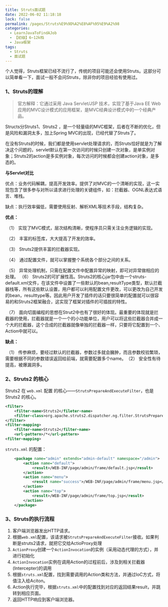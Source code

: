 ```yaml
---
title: Struts面试题
date: 2022-06-02 11:18:18
lock: false
permalink: /pages/Struts%E9%9D%A2%E8%AF%95%E9%A2%98
categories: 
  - LearnJavaToFindAJob
  - 【初级】6~12k档
  - Java框架
tags: 
  - Struts
  - 面试题
---
```

个人觉得，Struts框架已经不流行了，传统的项目可能还会使用Struts。这部分可以简单看一下，面试一般不会问Struts，除非你的项目经验有使用过。

### 1、Struts的理解

> 官方解释：它通过采用 Java Servlet/JSP 技术，实现了基于Java EE Web应用的MVC设计模式的应用框架，是MVC经典设计模式中的一个经典产品。

Structs分Struts1、Struts2 ，是一个轻量级的MVC框架，后者在不断的优化，但是风险和漏洞太多，加上Spring MVC的出现，已经代替了Struts了。



在没有Struts的时候，我们都是使用servlet处理请求的，而Struts恰好就是为了解决这个问题的，servlet默认在第一次访问的时候只创建一次对象，是单实例对象；Struts2的action是多实例对象，每次访问的时候都会创建action对象，是多态的。



**与Servlet对比**

优点：业务代码解耦，提高开发效率。提供了对MVC的一个清晰的实现，这一实现包含了很多参与对所以请求进行处理的关键组件，如：拦截器、OGNL表达式语言、堆栈。

缺点：执行效率偏低，需要使用反射、解析XML等技术手段，结构复杂。



**优点：**

​	（1） 实现了MVC模式，层次结构清晰，使程序员只需关注业务逻辑的实现。

​    （2） 丰富的标签库，大大提高了开发的效率。

​    （3） Struts2提供丰富的拦截器实现。

​    （4） 通过配置文件，就可以掌握整个系统各个部分之间的关系。

​    （5） 异常处理机制，只需在配置文件中配置异常的映射，即可对异常做相应的处理。
​    （6） Struts2的可扩展性高。Struts2的核心jar包中由一个struts-default.xml文件，在该文件中设置了一些默认的bean,resultType类型，默认拦截器栈等，所有这些默认设置，用户都可以利用配置文件更改，可以更改为自己开发的bean，resulttype等。因此用户开发了插件的话只要很简单的配置就可以很容易的和Struts2框架融合，这实现了框架对插件的可插拔的特性。

​    （7） 面向切面编程的思想在Strut2中也有了很好的体现。最重要的体现就是拦截器的使用，拦截器就是一个一个的小功能单位，用户可以将这些拦截器合并成一个大的拦截器，这个合成的拦截器就像单独的拦截器一样，只要将它配置到一个、Action中就可以。



**缺点：**

​    （1） 传参麻烦，要经过默认的拦截器，参数过多就会臃肿，而且参数校验繁琐，需要根据不同的参数错误返回给前端，就需要配置多个name。
​    （2） 安全性有待提高，被爆漏洞多。



### 2、Struts2 的核心

Struts2 在 `web.xml` 配置 的核心——`StrutsPrepareAndExecuteFilter`，也是Struts2 的核心。

```xml
<filter>
    <filter-name>Struts2</fileter-name>
    <filter-class>org.apache.struts2.dispatcher.ng.filter.StrutsPrepareAndExecuteFilter</filter-class>
</filter>
<filter-mapping>
    <filter-name>Struts2</filter-name>
    <url-pattern>/*</url-pattern>
<filter-mapping>
```



`struts.xml` 的配置：

```xml
	<package name="admin" extends="admin-default" namespace="/admin">
		<action name="default">
			<result>/WEB-INF/page/admin/frame/default.jsp</result>
		</action>
		<action name="menu">
			<result name="success">/WEB-INF/page/admin/frame/menu.jsp</result>
		</action>
		<action name="top">
			<result>/WEB-INF/page/admin/frame/top.jsp</result>
		</action>
	</package>
```



### 3、Struts的执行流程

1. 客户端浏览器发出HTTP请求。
2. 根据`web.xml`配置，该请求被`StrutsPrepareAndExecuteFilter`接收。如果判断是struts2请求，就把它交给ActioProxy处理
3. `ActionProxy`创建一个`ActionInvocation`的实例（采用动态代理的方式），并进行初始化
4. `ActionInvocation`实例在调用Action的过程前后，涉及到相关拦截器(Intercepter)的调用
5. 根据`struts.xml`配置，找到需要调用的Action类和方法，并通过IoC方式，将值注入给Aciton。
6. Action执行完毕，根据`struts.xml`中的配置找到对应的返回结果result，并跳转到相应页面。
7. 返回HTTP响应到客户端浏览器。